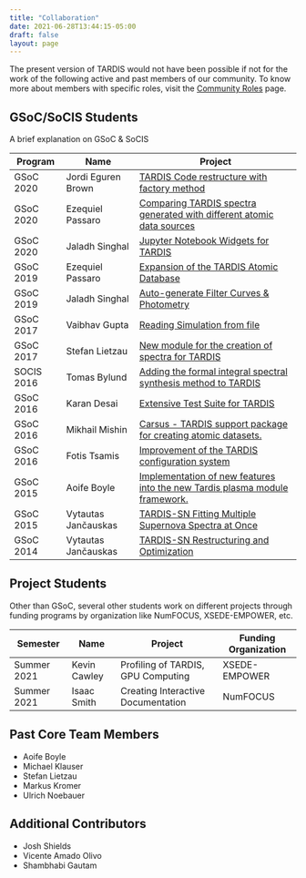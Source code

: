```yaml
---
title: "Collaboration"
date: 2021-06-28T13:44:15-05:00
draft: false
layout: page
---
```

The present version of TARDIS would not have been possible 
if not for the work of the following active and past members 
of our community. To know more about members with specific 
roles, visit the <a href="../community_roles/">Community Roles</a> page.

## GSoC/SoCIS Students
A brief explanation on GSoC & SoCIS

| Program  | Name     | Project  |
|----------|----------|----------|
| GSoC 2020  | Jordi Eguren Brown   | <a href="https://summerofcode.withgoogle.com/archive/2020/projects/5699342318436352/" target="_blank" rel="noopener nofollow">TARDIS Code restructure with factory method</a>   |
| GSoC 2020  | Ezequiel Passaro   | <a href="https://summerofcode.withgoogle.com/archive/2020/projects/5301481479077888/" target="_blank" rel="noopener nofollow">Comparing TARDIS spectra generated with different atomic data sources</a> |
| GSoC 2020  | Jaladh Singhal  | <a href="https://summerofcode.withgoogle.com/archive/2020/projects/5967738750631936/" target="_blank" rel="noopener nofollow">Jupyter Notebook Widgets for TARDIS</a>  |
| GSoC 2019  | Ezequiel Passaro   | <a href="https://summerofcode.withgoogle.com/archive/2019/projects/5344591031566336/" target="_blank" rel="noopener nofollow">Expansion of the TARDIS Atomic Database</a>   |
| GSoC 2019  | Jaladh Singhal  | <a href="https://summerofcode.withgoogle.com/archive/2019/projects/4723622378209280/" target="_blank" rel="noopener nofollow">Auto-generate Filter Curves & Photometry</a>  |
| GSoC 2017  | Vaibhav Gupta  | <a href="https://summerofcode.withgoogle.com/archive/2017/projects/6578975069437952/" target="_blank" rel="noopener nofollow">Reading Simulation from file</a>  |
| GSoC 2017  | Stefan Lietzau  | <a href="https://summerofcode.withgoogle.com/archive/2017/projects/6243763743621120/" target="_blank" rel="noopener nofollow">New module for the creation of spectra for TARDIS</a>  |
| SOCIS 2016 | Tomas Bylund  | <a href="http://tobychev.github.io/" target="_blank" rel="noopener nofollow">Adding the formal integral spectral synthesis method to TARDIS</a>  |
| GSoC 2016  | Karan Desai   | <a href="https://summerofcode.withgoogle.com/archive/2016/projects/4796129849901056/" target="_blank" rel="noopener nofollow"> Extensive Test Suite for TARDIS<a>   |
| GSoC 2016  | Mikhail Mishin   | <a href="https://summerofcode.withgoogle.com/archive/2016/projects/6699840280985600/" target="_blank" rel="noopener nofollow">Carsus - TARDIS support package for creating atomic datasets.</a>   |
| GSoC 2016  | Fotis Tsamis  | <a href="https://summerofcode.withgoogle.com/archive/2016/projects/5656164301799424/" target="_blank" rel="noopener nofollow">Improvement of the TARDIS configuration system</a>  |
| GSoC 2015  | Aoife Boyle   | <a href="https://www.google-melange.com/archive/gsoc/2015/orgs/tardis_sn/projects/aboyle.html" target="_blank" rel="noopener nofollow">Implementation of new features into the new Tardis plasma module framework.</a>   |
| GSoC 2015  | Vytautas Jančauskas   | <a href="https://www.google-melange.com/archive/gsoc/2015/orgs/tardis_sn/projects/bucket_brigade.html" target="_blank" rel="noopener nofollow">TARDIS-SN Fitting Multiple Supernova Spectra at Once</a>   |
| GSoC 2014  | Vytautas Jančauskas   | <a href="https://www.google-melange.com/archive/gsoc/2014/orgs/python/projects/bucket_brigade.html" target="_blank" rel="noopener nofollow">TARDIS-SN Restructuring and Optimization</a>   |



## Project Students
Other than GSoC, several other students work on different 
projects through funding programs by organization like NumFOCUS, 
XSEDE-EMPOWER, etc.

| Semester  | Name     | Project  |  Funding Organization  |
|----------|----------|----------|----------|
| Summer 2021   | Kevin Cawley   | Profiling of TARDIS, GPU Computing   | XSEDE-EMPOWER   |
| Summer 2021   | Isaac Smith   | Creating Interactive Documentation   |  NumFOCUS |

## Past Core Team Members
 - Aoife Boyle
 - Michael Klauser
 - Stefan Lietzau
 - Markus Kromer
 - Ulrich Noebauer

## Additional Contributors
 - Josh Shields
 - Vicente Amado Olivo
 - Shambhabi Gautam